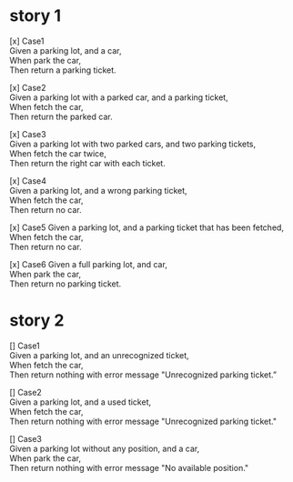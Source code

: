 # story 1
[x] Case1  
Given a parking lot, and a car,  
When park the car,  
Then return a parking ticket. 

[x] Case2  
Given a parking lot with a parked car, and a parking ticket,  
When fetch the car,  
Then return the parked car.

[x] Case3  
Given a parking lot with two parked cars, and two parking tickets,  
When fetch the car twice,  
Then return the right car with each ticket.

[x] Case4  
Given a parking lot, and a wrong parking ticket,  
When fetch the car,  
Then return no car.

[x] Case5
Given a parking lot, and a parking ticket that has been fetched,  
When fetch the car,  
Then return no car.

[x] Case6
Given a full parking lot, and car,  
When park the car,  
Then return no parking ticket.


# story 2
[] Case1  
Given a parking lot, and an unrecognized ticket,  
When fetch the car,  
Then return nothing with error message "Unrecognized parking ticket.”

[] Case2  
Given a parking lot, and a used ticket,  
When fetch the car,  
Then return nothing with error message "Unrecognized parking ticket."

[] Case3  
Given a parking lot without any position, and a car,  
When park the car,  
Then return nothing with error message "No available position."